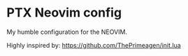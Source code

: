 # PTX Neovim config

My humble configuration for the NEOVIM. 

Highly inspired by: https://github.com/ThePrimeagen/init.lua 
